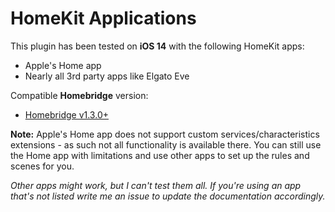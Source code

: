 # HomeKit Applications

This plugin has been tested on **iOS 14** with the following HomeKit apps:

- Apple's Home app
- Nearly all 3rd party apps like Elgato Eve

Compatible **Homebridge** version:

- [Homebridge v1.3.0+](https://github.com/nfarina/homebridge)

**Note:** Apple's Home app does not support custom services/characteristics extensions - as such not all functionality is available there. You can still use the Home app with limitations and use other apps to set up the rules and scenes for you.

*Other apps might work, but I can't test them all. If you're using an app that's not listed write me an issue to update the documentation accordingly.*

